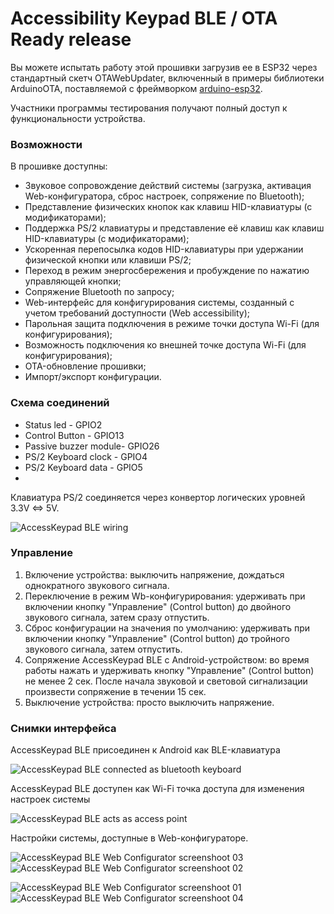 # Accessibility Keypad BLE / OTA Ready release

Вы можете испытать работу этой прошивки загрузив ее в ESP32 через стандартный скетч OTAWebUpdater, включенный в примеры библиотеки ArduinoOTA, поставляемой с фреймворком [arduino-esp32](https://github.com/espressif/arduino-esp32).

Участники программы тестирования получают полный доступ к функциональности устройства.

### Возможности
В прошивке доступны:
- Звуковое сопровождение действий системы (загрузка, активация Web-конфигуратора, сброс настроек, сопряжение по Bluetooth);
- Представление физических кнопок как клавиш HID-клавиатуры (с модификаторами);
- Поддержка PS/2 клавиатуры и представление её клавиш как клавиш HID-клавиатуры (с модификаторами);
- Ускоренная перепосылка кодов HID-клавиатуры при удержании физической кнопки или клавиши PS/2;
- Переход в режим энергосбережения и пробуждение по нажатию управляющей кнопки;
- Сопряжение Bluetooth по запросу;
- Web-интерфейс для конфигурирования системы, созданный с учетом требований доступности (Web accessibility);
- Парольная защита подключения в режиме точки доступа Wi-Fi (для конфигурирования);
- Возможность подключения ко внешней точке доступа Wi-Fi (для конфигурирования);
- OTA-обновление прошивки;
- Импорт/экспорт конфигурации.

### Схема соединений
- Status led - GPIO2
- Control Button - GPIO13
- Passive buzzer module- GPIO26
- PS/2 Keyboard clock - GPIO4
- PS/2 Keyboard data - GPIO5
- 
Клавиатура PS/2 соединяется через конвертор логических уровней 3.3V <=> 5V.

![AccessKeypad BLE wiring](https://user-images.githubusercontent.com/12827470/116598033-078a6700-a92f-11eb-9609-62784febb2f1.png)

### Управление
1) Включение устройства: выключить напряжение, дождаться однократного звукового сигнала.
2) Переключение в режим Wb-конфигурирования: удерживать при включении кнопку "Управление" (Control button) до двойного звукового сигнала, затем сразу отпустить. 
3) Сброс конфигурации на значения по умолчанию: удерживать при включении кнопку "Управление" (Control button) до тройного звукового сигнала, затем отпустить.
4) Сопряжение AccessKeypad BLE с Android-устройством: во время работы нажать и удерживать кнопку "Управление" (Control button) не менее 2 сек. После начала звуковой и световой сигнализации произвести сопряжение в течении 15 сек.
5) Выключение устройства: просто выключить напряжение.

### Снимки интерфейса
AccessKeypad BLE присоединен к Android как BLE-клавиатура

![AccessKeypad BLE connected as bluetooth keyboard](https://user-images.githubusercontent.com/12827470/116542647-8ebae900-a8f5-11eb-9237-d2da0069326f.jpg)

AccessKeypad BLE доступен как Wi-Fi точка доступа для изменения настроек системы

![AccessKeypad BLE acts as access point](https://user-images.githubusercontent.com/12827470/116542781-b8741000-a8f5-11eb-840f-3ebbb12d8ce2.jpg)

Настройки системы, доступные в Web-конфигураторе.

![AccessKeypad BLE Web Configurator screenshoot 03](https://user-images.githubusercontent.com/12827470/116542872-d80b3880-a8f5-11eb-8c27-2a707251d780.jpg)
![AccessKeypad BLE Web Configurator screenshoot 02](https://user-images.githubusercontent.com/12827470/116542874-d8a3cf00-a8f5-11eb-95ac-ddb6f25b9f7b.jpg)


![AccessKeypad BLE Web Configurator screenshoot 01](https://user-images.githubusercontent.com/12827470/116542877-d93c6580-a8f5-11eb-9367-ce0151d450b9.jpg)
![AccessKeypad BLE Web Configurator screenshoot 04](https://user-images.githubusercontent.com/12827470/116542869-d772a200-a8f5-11eb-8251-fe0b20cda9bd.jpg)




